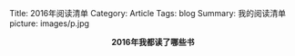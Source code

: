 Title: 2016年阅读清单
Category: Article
Tags: blog
Summary: 我的阅读清单
picture: images/p.jpg

<center style="font-weight:bold">2016年我都读了哪些书</center>

